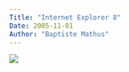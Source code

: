 ```yaml
---
Title: "Internet Explorer 8"
Date: 2005-11-01
Author: "Baptiste Mathus"
---
```




[![](/dotclear/images/ie8.jpg)](http://blogs.msdn.com/ie/archive/2005/10/28/486491.aspx)

